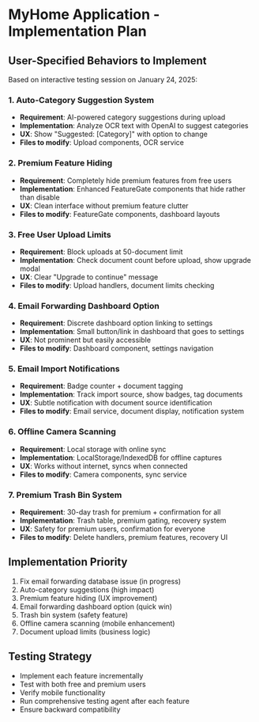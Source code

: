 # MyHome Application - Implementation Plan

## User-Specified Behaviors to Implement

Based on interactive testing session on January 24, 2025:

### 1. Auto-Category Suggestion System
- **Requirement**: AI-powered category suggestions during upload
- **Implementation**: Analyze OCR text with OpenAI to suggest categories
- **UX**: Show "Suggested: [Category]" with option to change
- **Files to modify**: Upload components, OCR service

### 2. Premium Feature Hiding
- **Requirement**: Completely hide premium features from free users
- **Implementation**: Enhanced FeatureGate components that hide rather than disable
- **UX**: Clean interface without premium feature clutter
- **Files to modify**: FeatureGate components, dashboard layouts

### 3. Free User Upload Limits
- **Requirement**: Block uploads at 50-document limit
- **Implementation**: Check document count before upload, show upgrade modal
- **UX**: Clear "Upgrade to continue" message
- **Files to modify**: Upload handlers, document limits checking

### 4. Email Forwarding Dashboard Option
- **Requirement**: Discrete dashboard option linking to settings
- **Implementation**: Small button/link in dashboard that goes to settings
- **UX**: Not prominent but easily accessible
- **Files to modify**: Dashboard component, settings navigation

### 5. Email Import Notifications
- **Requirement**: Badge counter + document tagging
- **Implementation**: Track import source, show badges, tag documents
- **UX**: Subtle notification with document source identification
- **Files to modify**: Email service, document display, notification system

### 6. Offline Camera Scanning
- **Requirement**: Local storage with online sync
- **Implementation**: LocalStorage/IndexedDB for offline captures
- **UX**: Works without internet, syncs when connected
- **Files to modify**: Camera components, sync service

### 7. Premium Trash Bin System
- **Requirement**: 30-day trash for premium + confirmation for all
- **Implementation**: Trash table, premium gating, recovery system
- **UX**: Safety for premium users, confirmation for everyone
- **Files to modify**: Delete handlers, premium features, recovery UI

## Implementation Priority
1. Fix email forwarding database issue (in progress)
2. Auto-category suggestions (high impact)
3. Premium feature hiding (UX improvement)
4. Email forwarding dashboard option (quick win)
5. Trash bin system (safety feature)
6. Offline camera scanning (mobile enhancement)
7. Document upload limits (business logic)

## Testing Strategy
- Implement each feature incrementally
- Test with both free and premium users
- Verify mobile functionality
- Run comprehensive testing agent after each feature
- Ensure backward compatibility